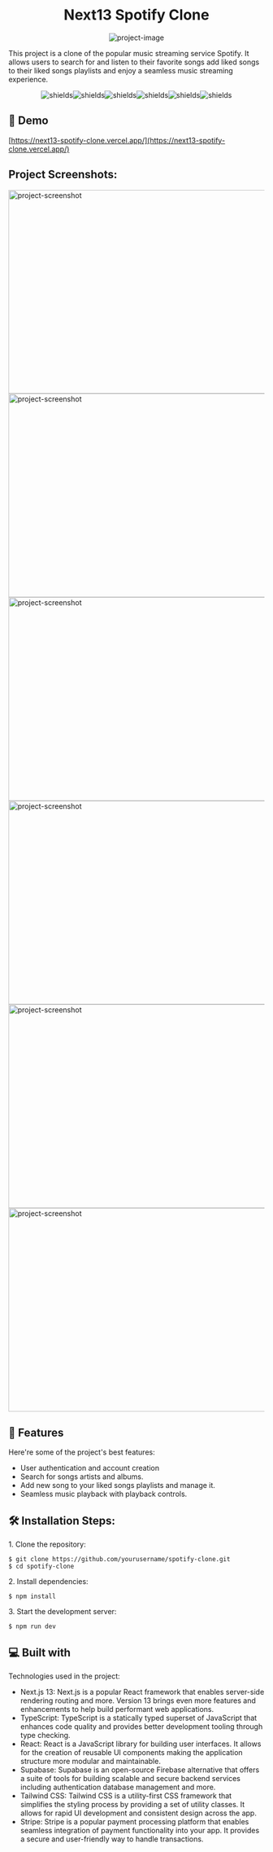 <h1 align="center" id="title">Next13 Spotify Clone</h1>

<p align="center"><img src="https://socialify.git.ci/Generalchrist/Next13-SpotifyClone/image?description=1&amp;descriptionEditable=This%20project%20is%20a%20clone%20of%20the%20popular%20music%20streaming%20service%20Spotify.&amp;font=Inter&amp;language=1&amp;name=1&amp;owner=1&amp;pattern=Plus&amp;theme=Light" alt="project-image"></p>

<p id="description">This project is a clone of the popular music streaming service Spotify. It allows users to search for and listen to their favorite songs add liked songs to their liked songs playlists and enjoy a seamless music streaming experience.</p>

<p align="center"><img src="https://img.shields.io/badge/React-black?logo=react" alt="shields"><img src="https://img.shields.io/badge/Next-black?logo=next.js" alt="shields"><img src="https://img.shields.io/badge/Supabase-black?logo=Supabase" alt="shields"><img src="https://img.shields.io/badge/Stripe-black?logo=Stripe" alt="shields"><img src="https://img.shields.io/badge/Tailwind%20Css-black?logo=tailwindcss" alt="shields"><img src="https://img.shields.io/badge/Typescript-black?logo=typescript" alt="shields"></p>

<h2>🚀 Demo</h2>

[https://next13-spotify-clone.vercel.app/](https://next13-spotify-clone.vercel.app/)

<h2>Project Screenshots:</h2>

<img src="https://i.imgur.com/tRjVbZ8.png" alt="project-screenshot" width="900" height="400/">

<img src="https://i.imgur.com/OfAttMr.png" alt="project-screenshot" width="900" height="400/">

<img src="https://i.imgur.com/yhAvvQF.png" alt="project-screenshot" width="900" height="400/">

<img src="https://i.imgur.com/stPrROn.png" alt="project-screenshot" width="900" height="400/">

<img src="https://i.imgur.com/lpVPeT9.png" alt="project-screenshot" width="900" height="400/">

<img src="https://i.imgur.com/79xlWhr.png" alt="project-screenshot" width="900" height="400/">

  
  
<h2>🧐 Features</h2>

Here're some of the project's best features:

*   User authentication and account creation
*   Search for songs artists and albums.
*   Add new song to your liked songs playlists and manage it.
*   Seamless music playback with playback controls.

<h2>🛠️ Installation Steps:</h2>

<p>1. Clone the repository:</p>

```
$ git clone https://github.com/yourusername/spotify-clone.git 
$ cd spotify-clone
```

<p>2. Install dependencies:</p>

```
$ npm install
```

<p>3. Start the development server:</p>

```
$ npm run dev
```


  
  
<h2>💻 Built with</h2>

Technologies used in the project:

*   Next.js 13: Next.js is a popular React framework that enables server-side rendering routing and more. Version 13 brings even more features and enhancements to help build performant web applications.
*   TypeScript: TypeScript is a statically typed superset of JavaScript that enhances code quality and provides better development tooling through type checking.
*   React: React is a JavaScript library for building user interfaces. It allows for the creation of reusable UI components making the application structure more modular and maintainable.
*   Supabase: Supabase is an open-source Firebase alternative that offers a suite of tools for building scalable and secure backend services including authentication database management and more.
*   Tailwind CSS: Tailwind CSS is a utility-first CSS framework that simplifies the styling process by providing a set of utility classes. It allows for rapid UI development and consistent design across the app.
*   Stripe: Stripe is a popular payment processing platform that enables seamless integration of payment functionality into your app. It provides a secure and user-friendly way to handle transactions.
